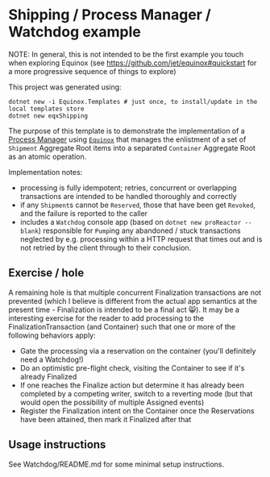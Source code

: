 # Shipping / Process Manager / Watchdog example

NOTE: In general, this is not intended to be the first example you touch when exploring Equinox (see https://github.com/jet/equinox#quickstart for a more progressive sequence of things to explore)

This project was generated using:

    dotnet new -i Equinox.Templates # just once, to install/update in the local templates store
    dotnet new eqxShipping

The purpose of this template is to demonstrate the implementation of a [Process Manager](https://www.enterpriseintegrationpatterns.com/patterns/messaging/ProcessManager.html) using [`Equinox`](https://github.com/jet/equinox) that manages the enlistment of a set of `Shipment` Aggregate Root items into a separated `Container` Aggregate Root as an atomic operation.

Implementation notes: 
   - processing is fully idempotent; retries, concurrent or overlapping transactions are intended to be handled thoroughly and correctly
   - if any `Shipment`s cannot be `Reserved`, those that have been get `Revoked`, and the failure is reported to the caller
   - includes a `Watchdog` console app (based on `dotnet new proReactor --blank`) responsible for `Pump`ing any abandoned / stuck transactions neglected by e.g. processing within a HTTP request that times out and is not retried by the client through to their conclusion.

## Exercise / hole

A remaining hole is that multiple concurrent Finalization transactions are not prevented (which I believe is different from the actual app semantics at the present time - Finalization is intended to be a final act 😸). It may be a interesting exercise for the reader to add processing to the FinalizationTransaction (and Container) such that one or more of the following behaviors apply: 
- Gate the processing via a reservation on the container (you'll definitely need a Watchdog!)
- Do an optimistic pre-flight check, visiting the Container to see if it's already Finalized
- If one reaches the Finalize action but determine it has already been completed by a competing writer, switch to a reverting mode (but that would open the possibility of multiple Assigned events)
- Register the Finalization intent on the Container once the Reservations have been attained, then mark it Finalized after that

## Usage instructions

See Watchdog/README.md for some minimal setup instructions.
